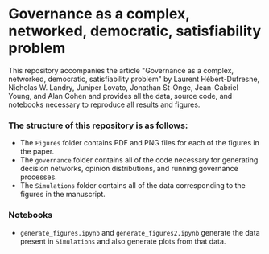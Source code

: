 # Governance as a complex, networked, democratic, satisfiability problem

This repository accompanies the article "Governance as a complex, networked, democratic, satisfiability problem" by Laurent Hébert-Dufresne, Nicholas W. Landry, Juniper Lovato, Jonathan St-Onge, Jean-Gabriel Young, and Alan Cohen and provides all the data, source code, and notebooks necessary to reproduce all results and figures.

### The structure of this repository is as follows:
* The `Figures` folder contains PDF and PNG files for each of the figures in the paper.
* The `governance` folder contains all of the code necessary for generating decision networks, opinion distributions, and running governance processes.
* The `Simulations` folder contains all of the data corresponding to the figures in the manuscript.

### Notebooks
* `generate_figures.ipynb` and `generate_figures2.ipynb` generate the data present in `Simulations` and also generate plots from that data.
